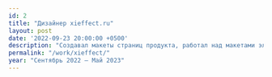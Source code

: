 ```yaml
---
id: 2
title: "Дизайнер xieffect.ru"
layout: post
date: '2022-09-23 20:00:00 +0500'
description: "Создавал макеты страниц продукта, работал над макетами электронных писем, дорабатывал первую версию айдентики."
permalink: "/work/xieffect/"
year: "Сентябрь 2022 — Май 2023"
---
```

